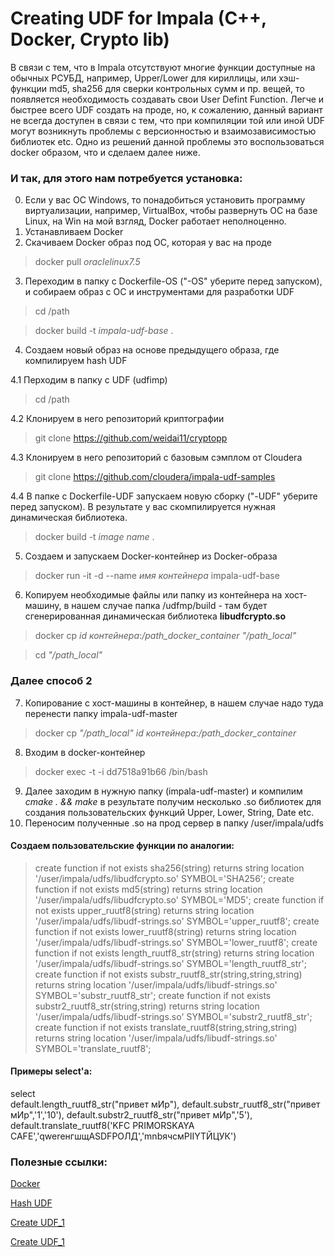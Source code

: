 # Creating UDF for Impala (C++, Docker, Crypto lib)

В связи с тем, что в Impala отсутствуют многие функции доступные на обычных РСУБД, например, Upper/Lower для кириллицы, или хэш-функции md5, sha256 для сверки контрольных сумм и пр. вещей, то появляется необходимость создавать свои User Defint Function. Легче и быстрее всего UDF создать на проде, но, к сожалению, данный вариант не всегда доступен в связи с тем, что при компиляции той или иной UDF могут возникнуть проблемы с версионностью и взаимозависимостью библиотек etc. Одно из решений данной проблемы это воспользоваться docker образом, что и сделаем далее ниже. 

### И так, для этого нам потребуется установка:
0. Если у вас ОС Windows, то понадобиться установить программу виртуализации, например, VirtualBox, чтобы развернуть ОС на базе Linux, на Win на мой взгляд, Docker работает неполноценно.
1. Устанавливаем Docker
2. Скачиваем Docker образ под ОС, которая у вас на проде
> docker pull *oraclelinux7.5*
3. Переходим в папку с Dockerfile-OS ("-OS" уберите перед запуском), и собираем образ с ОС и инструментами для разработки UDF
> cd /path

> docker build -t *impala-udf-base* .

4. Создаем новый образ на основе предыдущего образа, где компилируем hash UDF 

4.1 Перходим в папку с UDF (udfimp)
> cd /path

4.2 Клонируем в него репозиторий криптографии
> git clone https://github.com/weidai11/cryptopp

4.3 Клонируем в него репозиторий с базовым сэмплом от Cloudera
> git clone https://github.com/cloudera/impala-udf-samples

4.4 В папке с Dockerfile-UDF запускаем новую сборку ("-UDF" уберите перед запуском). В результате у вас скомпилируется нужная динамическая библиотека.
> docker build -t *image name* .

5. Создаем и запускаем Docker-контейнер из Docker-образа
> docker run -it -d --name *имя контейнера* impala-udf-base
6. Копируем необходимые файлы или папку из контейнера на хост-машину, в нашем случае папка /udfmp/build - там будет сгенерированная динамическая библиотека <b>libudfcrypto.so</b>

> docker cp *id контейнера*:*/path_docker_container* *"/path_local"*

> cd *"/path_local"*

### Далее способ 2
7. Копирование с хост-машины в контейнер, в нашем случае надо туда перенести папку impala-udf-master
> docker cp *"/path_local"* *id контейнера*:*/path_docker_container*
8. Входим в docker-контейнер
> docker exec -t -i dd7518a91b66 /bin/bash
9. Далее заходим в нужную папку (impala-udf-master) и компилим *cmake . && make* в результате получим несколько .so библиотек для создания пользовательских функций Upper, Lower, String, Date etc.
10. Переносим полученные .so на прод сервер в папку /user/impala/udfs

#### Создаем пользовательские функции по аналогии:
> create function if not exists sha256(string) returns string location '/user/impala/udfs/libudfcrypto.so' SYMBOL='SHA256';
> create function if not exists md5(string) returns string location '/user/impala/udfs/libudfcrypto.so' SYMBOL='MD5';
> create function if not exists upper_ruutf8(string) returns string location '/user/impala/udfs/libudf-strings.so' SYMBOL='upper_ruutf8';
> create function if not exists lower_ruutf8(string) returns string location '/user/impala/udfs/libudf-strings.so' SYMBOL='lower_ruutf8';
> create function if not exists length_ruutf8_str(string) returns string location '/user/impala/udfs/libudf-strings.so' SYMBOL='length_ruutf8_str';
> create function if not exists substr_ruutf8_str(string,string,string) returns string location '/user/impala/udfs/libudf-strings.so' SYMBOL='substr_ruutf8_str';
> create function if not exists substr2_ruutf8_str(string,string) returns string location '/user/impala/udfs/libudf-strings.so' SYMBOL='substr2_ruutf8_str';
> create function if not exists translate_ruutf8(string,string,string) returns string location '/user/impala/udfs/libudf-strings.so' SYMBOL='translate_ruutf8';

#### Примеры select'а:
select    
default.length_ruutf8_str("привет мИр"),
default.substr_ruutf8_str("привет мИр",'1','10'),
default.substr2_ruutf8_str("привет мИр",'5'),
default.translate_ruutf8('KFC PRIMORSKAYA  CAFE','qwerенгшщASDFРОЛД','mnbячсмPIIYTЙЦУК')

### Полезные ссылки:
[Docker](https://community.vscale.io/hc/ru/community/posts/211783625-%D0%9E%D1%81%D0%BD%D0%BE%D0%B2%D1%8B-%D1%80%D0%B0%D0%B1%D0%BE%D1%82%D1%8B-%D1%81-Docker) 

[Hash UDF](https://github.com/ScalefreeCOM/impala-crypto-udf)

[Create UDF_1](https://impala.apache.org/docs/build/html/topics/impala_create_function.html)

[Create UDF_1](https://impala.apache.org/docs/build/html/topics/impala_udf.html#udfs)

